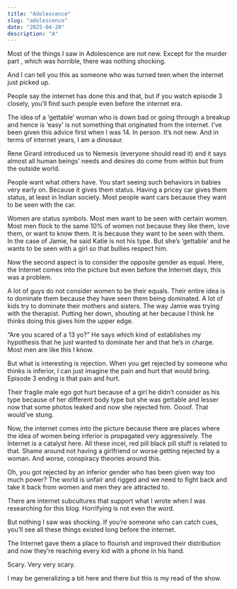 ```yaml
---
title: "Adolescence"
slug: "adolescence"
date: "2025-04-20"
description: "A"
---
```


Most of the things I saw in Adolescence are not new. Except for the murder part , which was horrible, there was nothing shocking. 
 
And I can tell you this as someone who was turned teen when the internet just picked up. 
 
People say the internet has done this and that, but if you watch episode 3 closely, you’ll find such people even before the internet era. 
 
The idea of a ‘gettable’ woman who is down bad or going through a breakup and hence is ‘easy’ is not something that originated from the internet. I’ve been given this advice first when I was 14. In person. It’s not new. And in terms of internet years, I am a dinosaur. 
 
Rene Girard introduced us to Nemesis (everyone should read it) and it says almost all human beings’ needs and desires do come from within but from the outside world. 
 
People want what others have. You start seeing such behaviors in babies very early on. Because it gives them status. Having a pricey car gives them status, at least in Indian society. Most people want cars because they want to be seen with the car. 
 
Women are status symbols. Most men want to be seen with certain women. Most men flock to the same 10% of women not because they like them, love them, or want to know them. It is because they want to be seen with them. In the case of Jamie, he said Katie is not his type. But she’s ‘gettable’ and he wants to be seen with a girl so that bullies respect him. 
 
Now the second aspect is to consider the opposite gender as equal. Here, the Internet comes into the picture but even before the Internet days, this was a problem. 
 
A lot of guys do not consider women to be their equals. Their entire idea is to dominate them because they have seen them being dominated. A lot of kids try to dominate their mothers and sisters. The way Jamie was trying with the therapist. Putting her down, shouting at her because I think he thinks doing this gives him the upper edge. 
 
“Are you scared of a 13 yo?” He says which kind of establishes my hypothesis that he just wanted to dominate her and that he’s in charge. Most men are like this I know. 
 
But what is interesting is rejection. When you get rejected by someone who thinks is inferior, I can just imagine the pain and hurt that would bring. Episode 3 ending is that pain and hurt. 
 
Their fragile male ego got hurt because of a girl he didn’t consider as his type because of her different body type but she was gettable and lesser now that some photos leaked and now she rejected him. Oooof. That would’ve stung. 
 
Now, the internet comes into the picture because there are places where the idea of women being inferior is propagated very aggressively. The Internet is a catalyst here. All these incel, red pill black pill stuff is related to that. 
Shame around not having a girlfriend or worse getting rejected by a woman. And worse, conspiracy theories around this. 
 
Oh, you got rejected by an inferior gender who has been given way too much power? The world is unfair and rigged and we need to fight back and take it back from women and men they are attracted to. 
 
There are internet subcultures that support what I wrote when I was researching for this blog. Horrifying is not even the word. 
 
But nothing I saw was shocking. If you’re someone who can catch cues, you’ll see all these things existed long before the internet. 
 
The Internet gave them a place to flourish and improved their distribution and now they’re reaching every kid with a phone in his hand. 
 
Scary. Very very scary. 
 
I may be generalizing a bit here and there but this is my read of the show.